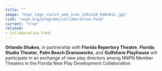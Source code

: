 ```yaml
---
title: ""
image: "nnpn_logo_violet_web_icon_128x128_640x612.jpg"
link: "nnpn.org/programs/collaboration-fund"
current: "true"
related:
- Collaboration Fund
---
```


**Orlando Shakes**, in partnership with **Florida Repertory Theatre**, **Florida Studio Theater**, **Palm Beach Dramaworks**, and **Gulfshore Playhouse** will participate in an exchange of new play directors among NNPN Member Theaters in the Florida New Play Development Collaboration.

